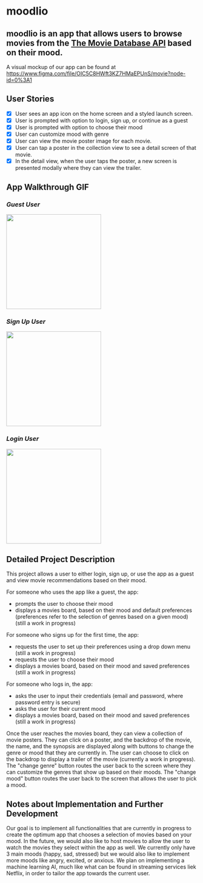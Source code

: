 
# moodlio

moodlio is an app that allows users to browse movies from the [The Movie Database API](http://docs.themoviedb.apiary.io/#) based on their mood.
---

A visual mockup of our app can be found at https://www.figma.com/file/OIC5C8HWft3KZ7HMaEPUnS/movie?node-id=0%3A1

## User Stories
- [x] User sees an app icon on the home screen and a styled launch screen.
- [x] User is prompted with option to login, sign up, or continue as a guest
- [x] User is prompted with option to choose their mood
- [x] User can customize mood with genre
- [x] User can view the movie poster image for each movie.
- [x] User can tap a poster in the collection view to see a detail screen of that movie.
- [x] In the detail view, when the user taps the poster, a new screen is presented modally where they can view the trailer.

## App Walkthrough GIF

### *Guest User*
<img src="https://github.com/smahavadi/movieMood/blob/main/movies/GIFS/guest.gif" width=250><br>

### *Sign Up User*
<img src="https://github.com/smahavadi/movieMood/blob/main/movies/GIFS/sign up.gif" width=250><br>

### *Login User*
<img src="https://github.com/smahavadi/movieMood/blob/main/movies/GIFS/login.gif" width=250><br>


## Detailed Project Description
This project allows a user to either login, sign up, or use the app as a guest and view movie recommendations based on their mood.

For someone who uses the app like a guest, the app:
* prompts the user to choose their mood
* displays a movies board, based on their mood and default preferences (preferences refer to the selection of genres based on a given mood) (still a work in progress)

For someone who signs up for the first time, the app:
* requests the user to set up their preferences using a drop down menu (still a work in progress)
* requests the user to choose their mood
* displays a movies board, based on their mood and saved preferences (still a work in progress)

For someone who logs in, the app:
* asks the user to input their credentials (email and password, where password entry is secure)
* asks the user for their current mood
* displays a movies board, based on their mood and saved preferences (still a work in progress)

Once the user reaches the movies board, they can view a collection of movie posters. They can click on a poster, and the backdrop of the movie, the name, and the synopsis are displayed along with buttons to change the genre or mood that they are currently in. The user can choose to click on the backdrop to display a trailer of the movie (currently a work in progress). The "change genre" button routes the user back to the screen where they can customize the genres that show up based on their moods. The "change mood" button routes the user back to the screen that allows the user to pick a mood.

## Notes about Implementation and Further Development
Our goal is to implement all functionalities that are currently in progress to create the optimum app that chooses a selection of movies based on your mood. In the future, we would also like to host movies to allow the user to watch the movies they select within the app as well. We currently only have 3 main moods (happy, sad, stressed) but we would also like to implement more moods like angry, excited, or anxious. We plan on implementing a machine learning AI, much like what can be found in streaming services liek Netflix, in order to tailor the app towards the current user.
